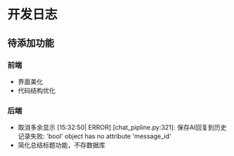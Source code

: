 # 开发日志
## 待添加功能

### 前端
- 界面美化
- 代码结构优化

### 后端
- 取消多余显示
    [15:32:50| ERROR] [chat_pipline.py:321]: 保存AI回复到历史记录失败: 'bool' object has no attribute 'message_id' 
- 简化总结标题功能，不存数据库